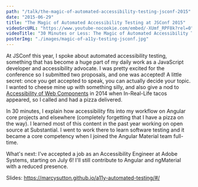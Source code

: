 ```yaml
---
path: "/talk/the-magic-of-automated-accessibility-testing-jsconf-2015"
date: "2015-06-29"
title: "The Magic of Automated Accessibility Testing at JSConf 2015"
videoSrcURL: "https://www.youtube-nocookie.com/embed/-XUmf_RPF8k?rel=0"
videoTitle: "30 Minutes or Less: The Magic of Automated Accessibility Testing at JSConf on YouTube"
posterImg: "./images/magic-of-a11y-testing-jsconf.jpg"
---
```


At JSConf this year, I spoke about automated accessibility testing, something that has become a huge part of my daily work as a JavaScript developer and accessibility advocate. I was pretty excited for the conference so I submitted two proposals, and one was accepted! A little secret: once you get accepted to speak, you can actually decide your topic. I wanted to cheese mine up with something silly, and also give a nod to <a href="/talk/jsconf-2014/">Accessibility of Web Components</a> in 2014 when In-Real-Life tacos appeared, so I called and had a pizza delivered.

In 30 minutes, I explain how accessibility fits into my workflow on Angular core projects and elsewhere (completely forgetting that I have a pizza on the way). I learned most of this content in the past year working on open source at Substantial. I went to work there to learn software testing and it became a core competency when I joined the Angular Material team full-time.

What's next: I've accepted a job as an Accessibility Engineer at Adobe Systems, starting on July 6! I'll still contribute to Angular and ngMaterial with a reduced presence.


Slides: <a href="https://marcysutton.github.io/a11y-automated-testing/#/" title="Link opens in a new window" target="_blank">https://marcysutton.github.io/a11y-automated-testing/#/</a>
